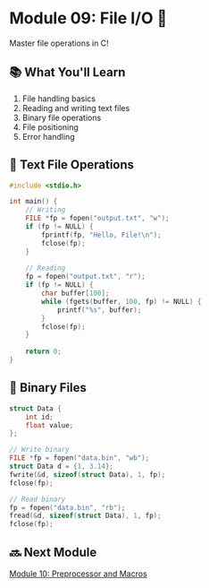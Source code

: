 # Module 09: File I/O 📁

Master file operations in C!

## 📚 What You'll Learn

1. File handling basics
2. Reading and writing text files
3. Binary file operations
4. File positioning
5. Error handling

## 📝 Text File Operations

```c
#include <stdio.h>

int main() {
    // Writing
    FILE *fp = fopen("output.txt", "w");
    if (fp != NULL) {
        fprintf(fp, "Hello, File!\n");
        fclose(fp);
    }
    
    // Reading
    fp = fopen("output.txt", "r");
    if (fp != NULL) {
        char buffer[100];
        while (fgets(buffer, 100, fp) != NULL) {
            printf("%s", buffer);
        }
        fclose(fp);
    }
    
    return 0;
}
```

## 💾 Binary Files

```c
struct Data {
    int id;
    float value;
};

// Write binary
FILE *fp = fopen("data.bin", "wb");
struct Data d = {1, 3.14};
fwrite(&d, sizeof(struct Data), 1, fp);
fclose(fp);

// Read binary
fp = fopen("data.bin", "rb");
fread(&d, sizeof(struct Data), 1, fp);
fclose(fp);
```

## 🔜 Next Module

[Module 10: Preprocessor and Macros](../10-preprocessor/README.md)
